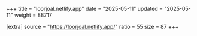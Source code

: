 +++
title = "loorjoal.netlify.app"
date = "2025-05-11"
updated = "2025-05-11"
weight = 88717

[extra]
source = "https://loorjoal.netlify.app/"
ratio = 55
size = 87
+++
